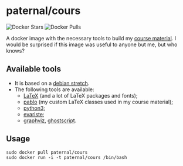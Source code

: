 paternal/cours
==============

![Docker Stars](https://img.shields.io/docker/stars/paternal/cours.svg)
![Docker Pulls](https://img.shields.io/docker/pulls/paternal/cours.svg)

A docker image with the necessary tools to build my [course material](https://ababsurdo.fr/pedago/cours/). I would be surprised if this image was useful to anyone but me, but who knows?

## Available tools

- It is based on a [debian stretch](https://www.debian.org/releases/stretch/).
- The following tools are available:
  - [LaTeX](https://www.tug.org/texlive/) (and a lot of LaTeX packages and fonts);
  - [pablo](https://framagit.org/lpaternault/pablo) (my custom LaTeX classes used in my course material);
  - [python3](https://packages.debian.org/stretch/python3);
  - [evariste](https://git.framasoft.org/spalax/evariste/);
  - [graphviz](https://packages.debian.org/stretch/graphviz), [ghostscript](https://packages.debian.org/stretch/ghostscript).

## Usage

    sudo docker pull paternal/cours
    sudo docker run -i -t paternal/cours /bin/bash

